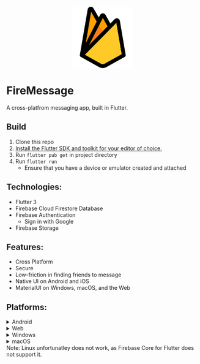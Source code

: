 <p align=center>
    <img width="160" height="160" src="./images/firebase.png">
</p>

# FireMessage
A cross-platfrom messaging app, built in Flutter.

## Build
1. Clone this repo
2. [Install the Flutter SDK and toolkit for your editor of choice.]([url](https://docs.flutter.dev/get-started/install))
3. Run `flutter pub get` in project directory
4. Run `flutter run`
    * Ensure that you have a device or emulator created and attached

## Technologies:
* Flutter 3
* Firebase Cloud Firestore Database
* Firebase Authentication
    * Sign in with Google
* Firebase Storage
## Features:
* Cross Platform
* Secure
* Low-friction in finding friends to message
* Native UI on Android and iOS
* MaterialUI on Windows, macOS, and the Web
## Platforms:
<details>
    <summary>Android</summary>
    <ul>
        <li>Samsung Galaxy ZFlip3</li>
        <li>One Plus 7 Pro</li>
        <li>Pixel 4 (Emulated), Android 12</li>
        <li>Pixel 3a (Emualted), Android 11</li>
</details>
<details>
    <summary>Web</summary>
    <ul>
        <li>Firefox 101.0.1</li>
        <li>Brave 1.39.122</li>
        <li>Chrome 102.0.5005.115</li>
</details>
<details>
    <summary>Windows</summary>
    <ul>
        <li>Windows 10 21H2</li>
        <li>Windows 11 22H2</li>
</details>
<details>
    <summary>macOS</summary>
    <ul>
        <li>Monterey</li>
        <li>Ventura</li>
</details>
Note: Linux unfortunatley does not work, as Firebase Core for Flutter does not support it.
